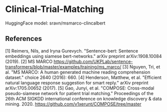# Clinical-Trial-Matching


HuggingFace model: sravn/msmarco-clincalbert


## References

[1] Reimers, Nils, and Iryna Gurevych. "Sentence-bert: Sentence embeddings using siamese bert-networks." arXiv preprint arXiv:1908.10084 (2019).
[2] MS MARCO https://github.com/UKPLab/sentence-transformers/blob/master/examples/training/ms_marco/
[3] Nguyen, Tri, et al. "MS MARCO: A human generated machine reading comprehension dataset." choice 2640 (2016): 660.
[4] Henderson, Matthew, et al. "Efficient natural language response suggestion for smart reply." arXiv preprint arXiv:1705.00652 (2017).
[5] Gao, Junyi, et al. "COMPOSE: Cross-modal pseudo-siamese network for patient trial matching." Proceedings of the 26th ACM SIGKDD international conference on knowledge discovery & data mining. 2020. https://github.com/v1xerunt/COMPOSE/tree/master
